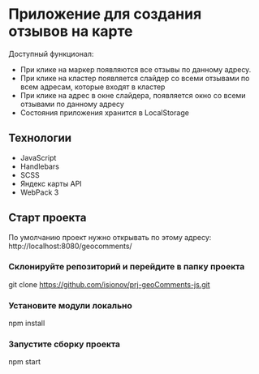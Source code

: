 # Приложение для создания отзывов на карте

Доступный функционал:

- При клике на маркер появляются все отзывы по данному адресу.
- При клике на кластер появляется слайдер со всеми отзывами по всем адресам, которые входят в кластер
- При клике на адрес в окне слайдера, появляется окно со всеми отзывами по данному адресу
- Cостояния приложения хранится в LocalStorage

## Технологии

- JavaScript
- Handlebars
- SCSS
- Яндекс карты API
- WebPack 3

## Старт проекта

По умолчанию проект нужно открывать по этому адресу: http://localhost:8080/geocomments/

### Склонируйте репозиторий и перейдите в папку проекта

git clone https://github.com/isionov/prj-geoComments-js.git

### Установите модули локально

npm install

### Запустите сборку проекта

npm start
